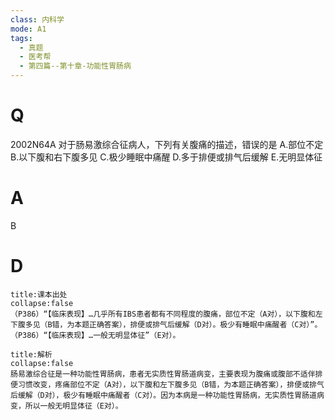 ```yaml
---
class: 内科学
mode: A1
tags:
  - 真题
  - 医考帮
  - 第四篇--第十章-功能性胃肠病
---
```


# Q
2002N64A 对于肠易激综合征病人，下列有关腹痛的描述，错误的是
A.部位不定
B.以下腹和右下腹多见
C.极少睡眠中痛醒
D.多于排便或排气后缓解
E.无明显体征

# A
B
# D
```ad-note
title:课本出处
collapse:false
（P386）“【临床表现】…几乎所有IBS患者都有不同程度的腹痛，部位不定（A对），以下腹和左下腹多见（B错，为本题正确答案），排便或排气后缓解（D对）。极少有睡眠中痛醒者（C对）”。（P386）“【临床表现】…一般无明显体征”（E对）。
```

```ad-summary
title:解析
collapse:false
肠易激综合征是一种功能性胃肠病，患者无实质性胃肠道病变，主要表现为腹痛或腹部不适伴排便习惯改变，疼痛部位不定（A对），以下腹和左下腹多见（B错，为本题正确答案），排便或排气后缓解（D对），极少有睡眠中痛醒者（C对）。因为本病是一种功能性胃肠病，无实质性胃肠道病变，所以一般无明显体征（E对）。
```

